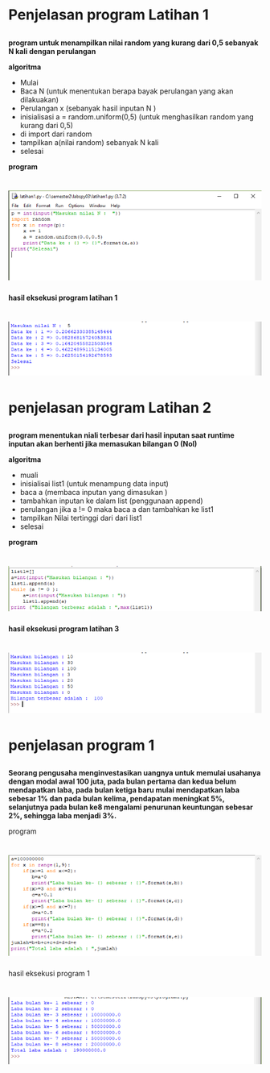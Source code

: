# Penjelasan program Latihan 1 <h2> 
__program untuk menampilkan nilai random yang kurang dari 0,5 sebanyak N kali dengan perulangan__

**__algoritma__**

* Mulai
* Baca N (untuk menentukan berapa bayak perulangan yang akan dilakuakan)
* Perulangan x (sebanyak hasil inputan N )
* inisialisasi a = random.uniform(0,5) (untuk menghasilkan random yang kurang dari 0,5) 
* di import dari random
* tampilkan a(nilai random) sebanyak N kali
* selesai

**__program__**

# ![GitHub Logo](t1.png)
**__hasil eksekusi program latihan 1__**

# ![GitHub Logo](ht1.png)

# penjelasan program Latihan 2 <h2>

__program menentukan niali terbesar dari hasil inputan saat runtime 
inputan akan berhenti jika memasukan bilangan 0 (Nol)__

**__algoritma__**

* muali
* inisialisai list1 (untuk menampung data input)
* baca a (membaca inputan yang dimasukan )
* tambahkan inputan ke dalam list (penggunaan append)
* perulangan jika a != 0 maka baca a dan tambahkan ke list1
* tampilkan Nilai tertinggi dari dari list1
* selesai

**__program__**

# ![GitHub Logo](t2.png)

**__hasil eksekusi program latihan 3__**

# ![GitHub Logo](ht2.png)

# penjelasan program 1 <h2>

__Seorang pengusaha menginvestasikan uangnya untuk memulai usahanya dengan modal awal 100 juta, pada bulan pertama dan kedua belum mendapatkan laba, pada bulan ketiga baru mulai 
mendapatkan laba sebesar 1% dan pada bulan kelima, pendapatan meningkat 5%, selanjutnya pada bulan ke8 mengalami penurunan keuntungan sebesar 2%, sehingga laba menjadi 3%.__

program

# ![GitHub Logo](t3.png)

hasil eksekusi program 1

# ![GitHub Logo](ht3.png)

